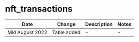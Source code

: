 # nft\_transactions

| **Date**        | **Change**  | **Description** | **Notes** |
| --------------- | ----------- | --------------- | --------- |
| Mid August 2022 | Table added | -               | -         |
